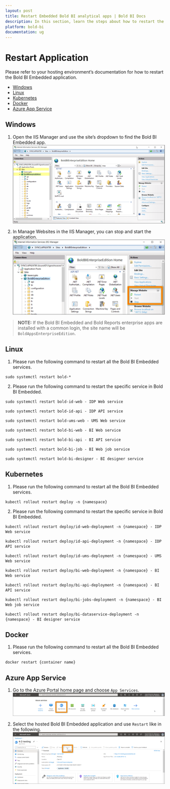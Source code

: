```yaml
---
layout: post
title: Restart Embedded Bold BI analytical apps | Bold BI Docs
description: In this section, learn the steps about how to restart the Bold BI Embedded application in the different hosting environments.
platform: bold-bi
documentation: ug
---
```

# Restart Application
Please refer to your hosting environment’s documentation for how to restart the Bold BI Embedded application.

* [Windows](/faq/how-to-restart-the-bold-bi-embedded-application/#windows)
* [Linux](/faq/how-to-restart-the-bold-bi-embedded-application/#linux)
* [Kubernetes](/faq/how-to-restart-the-bold-bi-embedded-application/#kubernetes)
* [Docker](/faq/how-to-restart-the-bold-bi-embedded-application/#docker)
* [Azure App Service](/faq/how-to-restart-the-bold-bi-embedded-application/#azure-app-service)

## Windows

1. Open the IIS Manager and use the site’s dropdown to find the Bold BI Embedded app. 
![IIS Manager](/static/assets/faq/images/iis-manager-site.png)

2. In Manage Websites in the IIS Manager, you can stop and start the application.
![IIS Manager](/static/assets/faq/images/iis-manager-restart.png)  

> **NOTE:** If the Bold BI Embedded and Bold Reports enterprise apps are installed with a common login, the site name will be `BoldAppsEnterpriseEdition`.

## Linux
  
1. Please run the following command to restart all the Bold BI Embedded services.   
~~~
sudo systemctl restart bold-*
~~~

2. Please run the following command to restart the specific service in Bold BI Embedded.   
~~~
sudo systemctl restart bold-id-web - IDP Web service 
~~~
~~~ 
sudo systemctl restart bold-id-api - IDP API service  
~~~
~~~ 
sudo systemctl restart bold-ums-web - UMS Web service 
~~~
~~~ 
sudo systemctl restart bold-bi-web - BI Web service   
~~~
~~~ 
sudo systemctl restart bold-bi-api - BI API service  
~~~
~~~  
sudo systemctl restart bold-bi-job - BI Web job service
~~~
~~~ 
sudo systemctl restart bold-bi-designer - BI designer service      
~~~

## Kubernetes

1. Please run the following command to restart all the Bold BI Embedded services.   
~~~
kubectl rollout restart deploy -n {namespace}
~~~

2. Please run the following command to restart the specific service in Bold BI Embedded.  
~~~
kubectl rollout restart deploy/id-web-deployment -n {namespace} - IDP Web service 
~~~
~~~ 
kubectl rollout restart deploy/id-api-deployment -n {namespace} - IDP API service  
~~~
~~~ 
kubectl rollout restart deploy/id-ums-deployment -n {namespace} - UMS Web service 
~~~
~~~ 
kubectl rollout restart deploy/bi-web-deployment -n {namespace} - BI Web service   
~~~
~~~ 
kubectl rollout restart deploy/bi-api-deployment -n {namespace} - BI API service  
~~~
~~~  
kubectl rollout restart deploy/bi-jobs-deployment -n {namespace} - BI Web job service
~~~
~~~ 
kubectl rollout restart deploy/bi-dataservice-deployment -n {namespace} - BI designer service      
~~~


## Docker

1. Please run the following command to restart all the Bold BI Embedded services.  
~~~
docker restart {container name}
~~~

## Azure App Service

1. Go to the Azure Portal home page and choose `App Services`.
![App Service Home](/static/assets/faq/images/azure-app-home.png)

2. Select the hosted Bold BI Embedded application and use `Restart` like in the following. 
![App Service Restart](/static/assets/faq/images/azure-app-restart.png)
